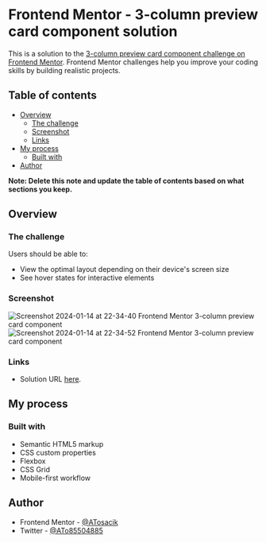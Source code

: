 # Frontend Mentor - 3-column preview card component solution

This is a solution to the [3-column preview card component challenge on Frontend Mentor](https://www.frontendmentor.io/challenges/3column-preview-card-component-pH92eAR2-). Frontend Mentor challenges help you improve your coding skills by building realistic projects.

## Table of contents

- [Overview](#overview)
  - [The challenge](#the-challenge)
  - [Screenshot](#screenshot)
  - [Links](#links)
- [My process](#my-process)
  - [Built with](#built-with)
- [Author](#author)

**Note: Delete this note and update the table of contents based on what sections you keep.**

## Overview

### The challenge

Users should be able to:

- View the optimal layout depending on their device's screen size
- See hover states for interactive elements

### Screenshot

![Screenshot 2024-01-14 at 22-34-40 Frontend Mentor 3-column preview card component](https://github.com/ATosacik/3-column-preview-card-component-main-frontend-mentor/assets/111382391/3d9d28f4-7356-49a7-bdc1-adf8d570fe75)
![Screenshot 2024-01-14 at 22-34-52 Frontend Mentor 3-column preview card component](https://github.com/ATosacik/3-column-preview-card-component-main-frontend-mentor/assets/111382391/244a40b6-1d72-48ee-8e92-da20190c2282)

### Links

- Solution URL [here](https://atosacik.github.io/3-column-preview-card-component-main-frontend-mentor/).

## My process

### Built with

- Semantic HTML5 markup
- CSS custom properties
- Flexbox
- CSS Grid
- Mobile-first workflow

## Author

- Frontend Mentor - [@ATosacik](https://www.frontendmentor.io/profile/ATosacik)
- Twitter - [@ATo85504885](https://twitter.com/ATo85504885)
